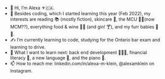 - 👋 Hi, I’m Alexa ⚜️🇨🇦.
- 👀 Besides coding, which I started learning this year (Feb 2022), my interests are reading 📚 (mostly fiction), skincare 🧴, the MCU 🎥✨(now MCM??), everything food & wine 🍳🍷  (and gin! 🍸), and my furr babies 🐶🐱.
- ✍️ I’m currently learning to code, studying for the Ontario bar exam and learning to drive.
- 🌱 What I want to learn next: back end development 👩🏻‍💻, financial literacy 💱, a new language 💬, and the piano 🎹.
- 📫 How to reach me: linkedin.com/in/alexa-m-klein, @alexamklein on Instagram.

<!---
alexamklein/alexamklein is a ✨ special ✨ repository because its `README.md` (this file) appears on your GitHub profile.
You can click the Preview link to take a look at your changes.
--->
